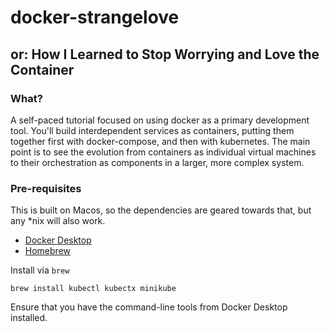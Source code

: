 # docker-strangelove
## or: How I Learned to Stop Worrying and Love the Container 

### What?

A self-paced tutorial focused on using docker as a primary development tool. You'll build interdependent services as
containers, putting them together first with docker-compose, and then with kubernetes. The main point is to see the
evolution from containers as individual virtual machines to their orchestration as components in a larger, more complex
system.

### Pre-requisites

This is built on Macos, so the dependencies are geared towards that, but any *nix will also work.

* [Docker Desktop](https://www.docker.com/products/docker-desktop/)
* [Homebrew](https://brew.sh/)

Install via `brew`

```
brew install kubectl kubectx minikube
```

Ensure that you have the command-line tools from Docker Desktop installed.


